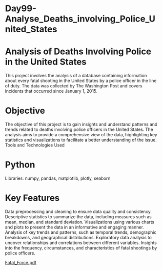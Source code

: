 # Day99-Analyse_Deaths_involving_Police_United_States

# Analysis of Deaths Involving Police in the United States
This project involves the analysis of a database containing information about every fatal shooting in the United States by a police officer in the line of duty. The data was collected by The Washington Post and covers incidents that occurred since January 1, 2015.

# Objective
The objective of this project is to gain insights and understand patterns and trends related to deaths involving police officers in the United States. The analysis aims to provide a comprehensive view of the data, highlighting key statistics and visualizations to facilitate a better understanding of the issue.
Tools and Technologies Used

# Python
Libraries: numpy, pandas, matplotlib, plotly, seaborn

# Key Features
Data preprocessing and cleaning to ensure data quality and consistency.
Descriptive statistics to summarize the data, including measures such as mean, median, and standard deviation.
Visualizations using various charts and plots to present the data in an informative and engaging manner.
Analysis of key trends and patterns, such as temporal trends, demographic breakdowns, and geographical distributions.
Exploratory data analysis to uncover relationships and correlations between different variables.
Insights into the frequency, circumstances, and characteristics of fatal shootings by police officers.

[Fatal_Force.pdf](https://github.com/batgit39/Day99-Analyse_Deaths_involving_Police_United_States/files/11839359/Fatal_Force.pdf)
